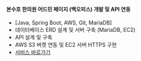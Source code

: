 #### 본수호 한의원 어드민 페이지 (백오피스) 개발 및 API 연동
  - [Java, Spring Boot, AWS, Git, MariaDB]
  - 데이터베이스 ERD 설계 및 서버 구축 (MariaDB, EC2)
  - API 설계 및 구축
  - AWS S3 버켓 연동 및 EC2 서버 HTTPS 구현
  - [서비스 바로가기](https://product.bonsooho.shop)